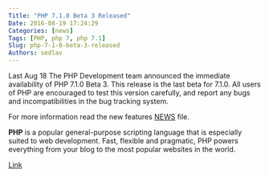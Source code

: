 ```yaml
---
Title: "PHP 7.1.0 Beta 3 Released"
Date: 2016-08-19 17:24:29
Categories: [news]
Tags: [PHP, php 7, php 7.1]
Slug: php-7-1-0-beta-3-released
Authors: sedlav
---
```


Last Aug 18 The PHP Development team announced the immediate availability of PHP 7.1.0 Beta 3. This release is the last beta for 7.1.0. All users of PHP are encouraged to test this version carefully, and report any bugs and incompatibilities in the bug tracking system.

For more information read the new features [NEWS](https://github.com/php/php-src/blob/php-7.1.0beta3/NEWS) file.

**PHP** is a popular general-purpose scripting language that is especially suited to web development.
Fast, flexible and pragmatic, PHP powers everything from your blog to the most popular websites in the world.

[Link](http://php.net/archive/2016.php#id2016-08-18-3)
